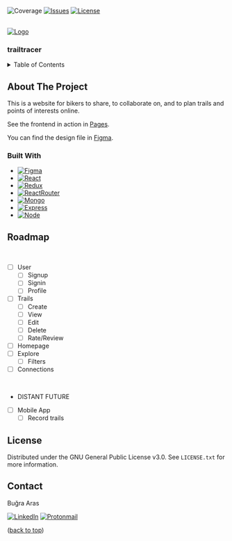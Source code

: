 <a name='readme-top'></a>

![Coverage][coverage-shield]
[![Issues][issues-shield]][issues-url]
[![License][license-shield]][license-url]

<br />
<div>
  <a href='https://github.com/mayorofdesalle/trailtracer'>
    <img src='client/src/assets/images/logos/trailtracer.svg' alt='Logo'>
  </a>
  <h3>trailtracer</h3>
</div>

<details>
  <summary>Table of Contents</summary>
  <ul>
    <li>
      <a href='#about-the-project'>About The Project</a>
      <ul>
        <li><a href='#built-with'>Built With</a></li>
      </ul>
    </li>
    <li><a href='#roadmap'>Roadmap</a></li>
    <li><a href='#license'>License</a></li>
    <li><a href='#contact'>Contact</a></li>
  </ol>
</details>

<!-- ABOUT THE PROJECT -->
## About The Project

This is a website for bikers to share, to collaborate on, and to plan trails and points of interests online.

See the frontend in action in [Pages](https://mayorofdesalle.github.io/trailtracer).

You can find the design file in [Figma](https://www.figma.com/file/6ezhNt04ZvQTGNWF4JH22v/trailtracer?type=design&node-id=0%3A1&mode=design&t=2R90PO8EbLy7iDTO-1).

### Built With

* [![Figma][Figma]][Figma-url]
* [![React][React.js]][React-url]
* [![Redux][Redux]][Redux-url]
* [![ReactRouter][ReactRouter]][ReactRouter-url]
* [![Mongo][MongoDB]][Mongo-url]
* [![Express][Express.js]][Express-url]
* [![Node][Node.js]][Node-url]

<!-- ROADMAP -->
## Roadmap
<br/>

- [ ] User
    - [ ] Signup
    - [ ] Signin
    - [ ] Profile
- [ ] Trails
    - [ ] Create
    - [ ] View
    - [ ] Edit
    - [ ] Delete
    - [ ] Rate/Review
- [ ] Homepage
- [ ] Explore
    - [ ] Filters
- [ ] Connections
<br/>

- DISTANT FUTURE
- [ ] Mobile App
    - [ ] Record trails

<!-- LICENSE -->
## License

Distributed under the GNU General Public License v3.0. See `LICENSE.txt` for more information.

<!-- CONTACT -->
## Contact
Buğra Aras

[![LinkedIn][linkedin-shield]][linkedin-url]
[![Protonmail][proton-shield]][proton-url]

<p>(<a href='#readme-top'>back to top</a>)</p>

<!-- MARKDOWN LINKS & IMAGES -->
[issues-shield]: https://img.shields.io/github/issues/mayorofdesalle/trailtracer.svg
[issues-url]: https://github.com/mayorofdesalle/trailtracer/issues
[license-shield]: https://img.shields.io/github/license/mayorofdesalle/trailtracer.svg
[license-url]: https://github.com/mayorofdesalle/trailtracer/blob/main/LICENSE
[coverage-shield]: https://gist.githubusercontent.com/mayorofdesalle/1ed67afd2d34bac6920b52afac873088/raw/d7c9f8f142c043d12b4fac7ed1dd9f37b2f5adf2/badge.svg
[linkedin-shield]: https://img.shields.io/badge/LinkedIn-0077B5?style=for-the-badge&logo=linkedin&logoColor=white
[linkedin-url]: https://linkedin.com/in/bugraaras
[proton-shield]: https://img.shields.io/badge/ProtonMail-8B89CC?style=for-the-badge&logo=protonmail&logoColor=white
[proton-url]: mailto:bugra.aras@proton.me
[Figma]: https://img.shields.io/badge/Figma-F24E1E?style=for-the-badge&logo=figma&logoColor=white
[Figma-url]: https://www.figma.com/
[React.js]: https://img.shields.io/badge/React-20232A?style=for-the-badge&logo=react&logoColor=61DAFB
[React-url]: https://reactjs.org/
[Redux]: https://img.shields.io/badge/Redux-593D88?style=for-the-badge&logo=redux&logoColor=white
[Redux-url]: https://redux.js.org/
[ReactRouter]: https://img.shields.io/badge/React_Router-CA4245?style=for-the-badge&logo=react-router&logoColor=white
[ReactRouter-url]: https://reactrouter.com/
[MongoDB]: https://img.shields.io/badge/MongoDB-4EA94B?style=for-the-badge&logo=mongodb&logoColor=white
[Mongo-url]: https://www.mongodb.com/
[Express.js]: https://img.shields.io/badge/Express.js-404D59?style=for-the-badge
[Express-url]: https://expressjs.com/
[Node.js]: https://img.shields.io/badge/Node.js-43853D?style=for-the-badge&logo=node.js&logoColor=white
[Node-url]: https://nodejs.org/
